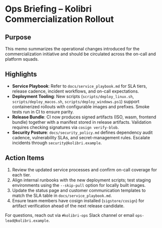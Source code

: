 # Ops Briefing – Kolibri Commercialization Rollout

## Purpose

This memo summarizes the operational changes introduced for the commercialization
initiative and should be circulated across the on-call and platform squads.

## Highlights

- **Service Playbook**: Refer to `docs/service_playbook.md` for SLA tiers,
  release cadence, incident workflows, and on-call expectations.
- **Deployment Tooling**: New scripts (`scripts/deploy_linux.sh`,
  `scripts/deploy_macos.sh`, `scripts/deploy_windows.ps1`) support containerized
  rollouts with configurable images and prefixes. Smoke tests run in CI to ensure
  parity.
- **Release Bundle**: CI now produces signed artifacts (ISO, wasm, frontend
  bundle) together with a manifest stored in release artifacts. Validation
  requires checking signatures via `cosign verify-blob`.
- **Security Posture**: `docs/security_policy.md` defines dependency audit
  cadence, vulnerability SLAs, and secret-management rules. Escalate incidents
  through `security@kolibri.example`.

## Action Items

1. Review the updated service processes and confirm on-call coverage for each
   tier.
2. Align internal runbooks with the new deployment scripts; test staging
   environments using the `--skip-pull` option for locally built images.
3. Update the status page and customer communication templates to match the SLA
   table in `docs/service_playbook.md`.
4. Ensure team members have cosign installed (`sigstore/cosign`) for artifact
   verification ahead of the next release candidate.

For questions, reach out via `#kolibri-ops` Slack channel or email
`ops-lead@kolibri.example`.
